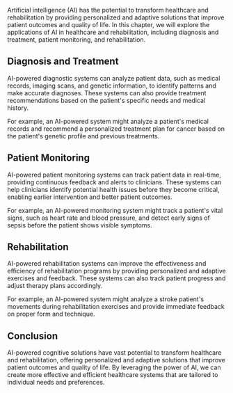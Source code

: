 
Artificial intelligence (AI) has the potential to transform healthcare and rehabilitation by providing personalized and adaptive solutions that improve patient outcomes and quality of life. In this chapter, we will explore the applications of AI in healthcare and rehabilitation, including diagnosis and treatment, patient monitoring, and rehabilitation.

Diagnosis and Treatment
-----------------------

AI-powered diagnostic systems can analyze patient data, such as medical records, imaging scans, and genetic information, to identify patterns and make accurate diagnoses. These systems can also provide treatment recommendations based on the patient's specific needs and medical history.

For example, an AI-powered system might analyze a patient's medical records and recommend a personalized treatment plan for cancer based on the patient's genetic profile and previous treatments.

Patient Monitoring
------------------

AI-powered patient monitoring systems can track patient data in real-time, providing continuous feedback and alerts to clinicians. These systems can help clinicians identify potential health issues before they become critical, enabling earlier intervention and better patient outcomes.

For example, an AI-powered monitoring system might track a patient's vital signs, such as heart rate and blood pressure, and detect early signs of sepsis before the patient shows visible symptoms.

Rehabilitation
--------------

AI-powered rehabilitation systems can improve the effectiveness and efficiency of rehabilitation programs by providing personalized and adaptive exercises and feedback. These systems can also track patient progress and adjust therapy plans accordingly.

For example, an AI-powered system might analyze a stroke patient's movements during rehabilitation exercises and provide immediate feedback on proper form and technique.

Conclusion
----------

AI-powered cognitive solutions have vast potential to transform healthcare and rehabilitation, offering personalized and adaptive solutions that improve patient outcomes and quality of life. By leveraging the power of AI, we can create more effective and efficient healthcare systems that are tailored to individual needs and preferences.

